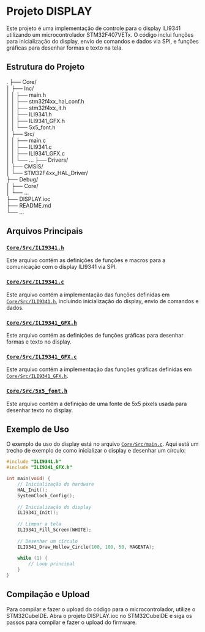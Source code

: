 # Projeto DISPLAY

Este projeto é uma implementação de controle para o display ILI9341 utilizando um microcontrolador STM32F407VETx. O código inclui funções para inicialização do display, envio de comandos e dados via SPI, e funções gráficas para desenhar formas e texto na tela.

## Estrutura do Projeto
.
├── Core/<br>
│   ├── Inc/<br>
│   │   ├── main.h<br>
│   │   ├── stm32f4xx_hal_conf.h<br>
│   │   ├── stm32f4xx_it.h<br>
│   │   ├── ILI9341.h<br>
│   │   ├── ILI9341_GFX.h<br>
│   │   └── 5x5_font.h<br>
│   ├── Src/
<br>│   │   ├── main.c
<br>│   │   ├── ILI9341.c
<br>│   │   ├── ILI9341_GFX.c
<br>│   │   └── ...
├── Drivers/
<br>│   ├── CMSIS/
<br>│   └── STM32F4xx_HAL_Driver/<br>
├── Debug/
<br>│   ├── Core/
<br>│   └── ...
<br>├── DISPLAY.ioc
<br>├── README.md
<br>└── ...


## Arquivos Principais

### [`Core/Src/ILI9341.h`](Core/Src/ILI9341.h )

Este arquivo contém as definições de funções e macros para a comunicação com o display ILI9341 via SPI.

### [`Core/Src/ILI9341.c`](Core/Src/ILI9341.c )

Este arquivo contém a implementação das funções definidas em [`Core/Src/ILI9341.h`](Core/Src/ILI9341.h ), incluindo inicialização do display, envio de comandos e dados.

### [`Core/Src/ILI9341_GFX.h`](Core/Src/ILI9341_GFX.h )

Este arquivo contém as definições de funções gráficas para desenhar formas e texto no display.

### [`Core/Src/ILI9341_GFX.c`](Core/Src/ILI9341_GFX.c )

Este arquivo contém a implementação das funções gráficas definidas em [`Core/Src/ILI9341_GFX.h`](Core/Src/ILI9341_GFX.h ).

### [`Core/Src/5x5_font.h`](Core/Src/5x5_font.h )

Este arquivo contém a definição de uma fonte de 5x5 pixels usada para desenhar texto no display.

## Exemplo de Uso

O exemplo de uso do display está no arquivo [`Core/Src/main.c`](Core/Src/main.c ). Aqui está um trecho de exemplo de como inicializar o display e desenhar um círculo:

```c
#include "ILI9341.h"
#include "ILI9341_GFX.h"

int main(void) {
    // Inicialização do hardware
    HAL_Init();
    SystemClock_Config();
    
    // Inicialização do display
    ILI9341_Init();
    
    // Limpar a tela
    ILI9341_Fill_Screen(WHITE);
    
    // Desenhar um círculo
    ILI9341_Draw_Hollow_Circle(100, 100, 50, MAGENTA);
    
    while (1) {
        // Loop principal
    }
}
```

## Compilação e Upload
Para compilar e fazer o upload do código para o microcontrolador, utilize o STM32CubeIDE. Abra o projeto DISPLAY.ioc no STM32CubeIDE e siga os passos para compilar e fazer o upload do firmware.
